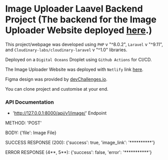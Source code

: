 # Image Uploader Laavel Backend Project (The backend for the Image Uploader Website deployed [here](https://imageuploader-adeoluwa.netlify.app/).)

This project/webpage was developed using `PHP` v "^8.0.2", `Laravel` v "^9.11", and `Cloudinary-labs/cloudinary-laravel` v "^1.0" libraries.

Deployed on a `Digital Oceans` Droplet using `Github Actions` for CI/CD.

The Image Uploader Website was deployed with `Netlify` link [here](https://imageuploader-adeoluwa.netlify.app/).

Figma design was provided by [devChallenges.io](https://devchallenges.io/).

You can clone project and customise at your end.

### API Documentation

- 'http://127.0.0.1:8000/api/v1/image/' Endpoint

METHOD: 'POST'

BODY: {'file': Image File}

SUCCESS RESPONSE (200): {'success': true, 'image_link': '**********'}

ERROR RESPONSE (4**, 5**): {'success': false, 'error': '***********'}






